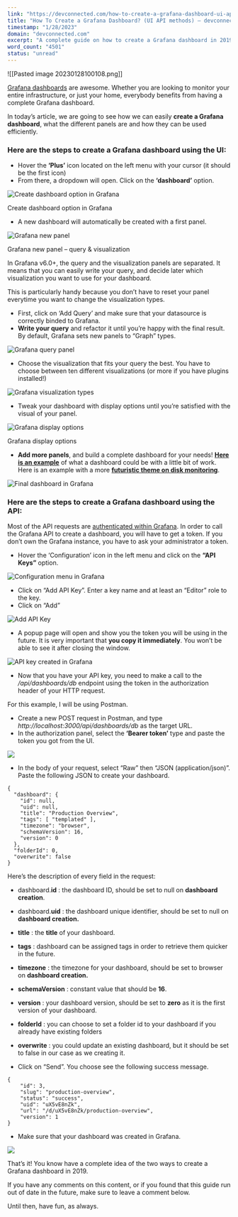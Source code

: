 ```yaml
---
link: "https://devconnected.com/how-to-create-a-grafana-dashboard-ui-api-methods/"
title: "How To Create a Grafana Dashboard? (UI API methods) – devconnected"
timestamp: "1/28/2023"
domain: "devconnected.com"
excerpt: "A complete guide on how to create a Grafana dashboard in 2019 using the built-in UI or the API with tokens. (v6.0+ compatible)"
word_count: "4501"
status: "unread"
---
```

![[Pasted image 20230128100108.png]]

[Grafana dashboards](https://grafana.com/dashboards) are awesome. Whether you are looking to monitor your entire infrastructure, or just your home, everybody benefits from having a complete Grafana dashboard.

In today’s article, we are going to see how we can easily **create a Grafana dashboard**, what the different panels are and how they can be used efficiently.

### **Here are the steps to create a Grafana dashboard using the UI:**

-   Hover the **‘Plus’** icon located on the left menu with your cursor (it should be the first icon)
-   From there, a dropdown will open. Click on the **‘dashboard’** option.

![Create dashboard option in Grafana](https://devconnected.com/wp-content/uploads/2019/06/left-menu.png)

Create dashboard option in Grafana

-   A new dashboard will automatically be created with a first panel.

![Grafana new panel](https://devconnected.com/wp-content/uploads/2019/06/first-panel.png)

Grafana new panel – query & visualization

In Grafana v6.0+, the query and the visualization panels are separated. It means that you can easily write your query, and decide later which visualization you want to use for your dashboard.

This is particularly handy because you don’t have to reset your panel everytime you want to change the visualization types.

-   First, click on ‘Add Query’ and make sure that your datasource is correctly binded to Grafana.
-   **Write your query** and refactor it until you’re happy with the final result. By default, Grafana sets new panels to “Graph” types.

![Grafana query panel](https://devconnected.com/wp-content/uploads/2019/06/query-panel.png)

-   Choose the visualization that fits your query the best. You have to choose between ten different visualizations (or more if you have plugins installed!)

![Grafana visualization types](https://devconnected.com/wp-content/uploads/2019/06/visualization.png)

-   Tweak your dashboard with display options until you’re satisfied with the visual of your panel.

![Grafana display options](https://devconnected.com/wp-content/uploads/2019/06/display-options.png)

Grafana display options

-   **Add more panels**, and build a complete dashboard for your needs! [**Here is an example**](https://devconnected.com/monitoring-linux-processes-using-prometheus-and-grafana/) of what a dashboard could be with a little bit of work. Here is an example with a more **[futuristic theme on disk monitoring](https://devconnected.com/monitoring-disk-i-o-on-linux-with-the-node-exporter/)**.

![Final dashboard in Grafana](https://devconnected.com/wp-content/uploads/2019/06/Final-dashboard-1024x576.png)

### **Here are the steps to create a Grafana dashboard using the API**:

Most of the API requests are [authenticated within Grafana](https://grafana.com/docs/http_api/auth/). In order to call the Grafana API to create a dashboard, you will have to get a token. If you don’t own the Grafana instance, you have to ask your administrator a token.

-   Hover the ‘Configuration’ icon in the left menu and click on the **“API Keys”** option.

![Configuration menu in Grafana](https://devconnected.com/wp-content/uploads/2019/06/api-keys.png)

-   Click on “Add API Key”. Enter a key name and at least an “Editor” role to the key.
-   Click on “Add”

![Add API Key](https://devconnected.com/wp-content/uploads/2019/06/add-api-key.png)

-   A popup page will open and show you the token you will be using in the future. It is very important that **you copy it immediately**. You won’t be able to see it after closing the window.

![API key created in Grafana](https://devconnected.com/wp-content/uploads/2019/06/grafana-api-key.png)

-   Now that you have your API key, you need to make a call to the */api/dashboards/db* endpoint using the token in the authorization header of your HTTP request.

For this example, I will be using Postman.

-   Create a new POST request in Postman, and type *http://localhost:3000/api/dashboards/db* as the target URL.
-   In the authorization panel, select the **‘Bearer token’** type and paste the token you got from the UI.

![](https://devconnected.com/wp-content/uploads/2019/06/postman-grafana.png)

-   In the body of your request, select “Raw” then “JSON (application/json)”. Paste the following JSON to create your dashboard.

```
{
  "dashboard": {
    "id": null,
    "uid": null,
    "title": "Production Overview",
    "tags": [ "templated" ],
    "timezone": "browser",
    "schemaVersion": 16,
    "version": 0
  },
  "folderId": 0,
  "overwrite": false
}
```

Here’s the description of every field in the request:

-   dashboard.**id** : the dashboard ID, should be set to null on **dashboard creation**.
-   dashboard.**uid** : the dashboard unique identifier, should be set to null on **dashboard creation.**
-   **title** : the **title** of your dashboard.
-   **tags** : dashboard can be assigned tags in order to retrieve them quicker in the future.
-   **timezone** : the timezone for your dashboard, should be set to browser on **dashboard creation.**
-   **schemaVersion** : constant value that should be **16**.
-   **version** : your dashboard version, should be set to **zero** as it is the first version of your dashboard.
-   **folderId** : you can choose to set a folder id to your dashboard if you already have existing folders
-   **overwrite** : you could update an existing dashboard, but it should be set to false in our case as we creating it.

-   Click on “Send”. You choose see the following success message.

```
{
    "id": 3,
    "slug": "production-overview",
    "status": "success",
    "uid": "uX5vE8nZk",
    "url": "/d/uX5vE8nZk/production-overview",
    "version": 1
}
```

-   Make sure that your dashboard was created in Grafana.

![](https://devconnected.com/wp-content/uploads/2019/06/make-sure.png)

That’s it! You know have a complete idea of the two ways to create a Grafana dashboard in 2019.

If you have any comments on this content, or if you found that this guide run out of date in the future, make sure to leave a comment below.

Until then, have fun, as always.
